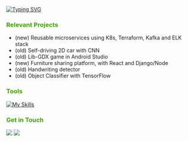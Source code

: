 <a href="https://git.io/typing-svg">
  <img src="https://readme-typing-svg.herokuapp.com?font=Fira+Code&pause=100&color=419F07&width=435&lines=Hi%2C+Sebastian+here.+Welcome!" alt="Typing SVG"/>
</a>


<h3 style="color: #419F07;">
  Relevant Projects
</h3>
<ul>
  <li> (new) Reusable microservices using K8s, Terraform, Kafka and ELK stack </li>
  <li> (old) Self-driving 2D car with CNN </li>
  <li> (old) Lib-GDX game in Android Studio </li>
  <li> (new) Furniture sharing platform, with React and Django/Node </li>
  <li> (old) Handwriting detector </li>
  <li> (old) Object Classifier with TensorFlow </li>
</ul>

<h3 style="color: #419F07;">
  Tools
</h3>

[![My Skills](https://skillicons.dev/icons?i=aws,kubernetes,docker,ruby,postgresql,py,java,typescript,nodejs,express,react)](https://skillicons.dev)

<h3 style="color: #419F07;">
 Get in Touch
</h3>
<a target="_blank" href="https://www.linkedin.com/in/sebastian-mihai"><img src="https://img.shields.io/badge/-LinkedIn-0077B5?style=for-the-badge&logo=Linkedin&logoColor=white"></img></a>
<a target="_blank" href="mailto:mihaisebastian01@gmail.com"><img src="https://img.shields.io/badge/-Gmail-D14836?style=for-the-badge&logo=Gmail&logoColor=white"></img></a>

